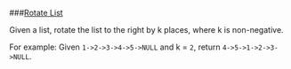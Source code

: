 ###[Rotate List](http://leetcode.com/onlinejudge#question_61)

Given a list, rotate the list to the right by k places, where k is non-negative.

For example:
Given `1->2->3->4->5->NULL` and k = `2`,
return `4->5->1->2->3->NULL`.